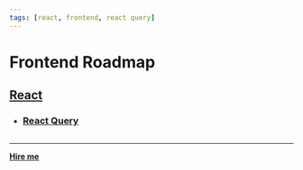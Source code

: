```yaml
---
tags: [react, frontend, react query]
---
```


# Frontend Roadmap

## [React](/docs/notebook/frontend/react/intro)
 * ### [React Query](/docs/notebook/Frontend/React/react%20query)

## 

<hr></hr>

<a href="https://calendly.com/mattherzog/business-chat" target="_blank"><b><u>Hire me</u></b></a>
